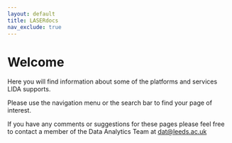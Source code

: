 ```yaml
---
layout: default
title: LASERdocs
nav_exclude: true
---
```


# Welcome 

Here you will find information about some of the platforms and services LIDA supports.

Please use the navigation menu or the search bar to find your page of interest.

If you have any comments or suggestions for these pages please feel free to contact a member of the Data Analytics Team at [dat@leeds.ac.uk](mailto:dat@leeds.ac.uk
)
